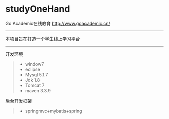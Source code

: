 # studyOneHand
Go Academic在线教育
http://www.goacademic.cn/

***
本项目旨在打造一个学生线上学习平台

***

开发环境 
> * window7
> * eclipse
> * Mysql 5.1.7
> * Jdk 1.8
> * Tomcat 7
> * maven 3.3.9


后台开发框架
> * springmvc+mybatis+spring

